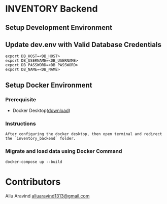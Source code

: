# INVENTORY Backend

## Setup Development Environment

## Update dev.env with Valid Database Credentials

    export DB_HOST=<DB_HOST>
    export DB_USERNAME=<DB_USERNAME>
    export DB_PASSWORD=<DB_PASSWORD>
    export DB_NAME=<DB_NAME>

## Setup Docker Environment

### Prerequisite

- Docker Desktop([download](https://www.docker.com/products/docker-desktop))

### Instructions

    After configuring the docker desktop, then open terminal and redirect the `inventory_backend` folder.
    
### Migrate and load data using Docker Command

    docker-compose up --build

# Contributors

Allu Aravind <alluaravind1313@gmail.com>
